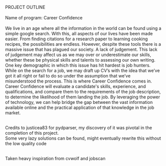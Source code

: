 PROJECT OUTLINE<br><br>
Name of program: Career Confidence <br><br>
We live in an age where all the information in the world can be found using a simple google search. With this, all aspects of our lives have been made easier. From finding citations for a research paper to learning cooking recipes, the possibilities are endless. However, despite these tools there is a massive issue that has plagued our society. A lack of judgement. This lack of judgement may affect us as we may over or underestimate our skills, whether these be physical skills and talents to assessing our own writing. One key demographic in which this issue has hit hardest is job hunters. While on the search for a job, we may draft up CV’s with the idea that we’ve got it all right or fail to do so under the assumption that we’ve misunderstood the process. This is where Career Confidence comes in. Career Confidence will evaluate a candidate's skills, experience, and qualifications, and compare them to the requirements of the job description, to determine the likelihood of them landing the job. By leveraging the power of technology, we can help bridge the gap between the vast information available online and the practical application of that knowledge in the job market. <br><br>

Credits to justicea83 for pydparser, my discovery of it was pivotal in the completion of this project.<br>
Some very lazy solutions can be found, might eventually rewrite this without the low quality code<br><br>

Taken heavy inspiration from cvwolf and jobscan
